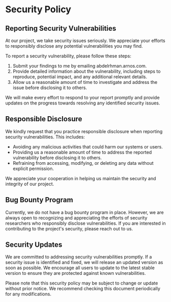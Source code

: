 # Security Policy

## Reporting Security Vulnerabilities

At our project, we take security issues seriously. We appreciate your efforts to responsibly disclose any potential vulnerabilities you may find.

To report a security vulnerability, please follow these steps:

1. Submit your findings to me by emailing abdelrhman.arnos.com.
2. Provide detailed information about the vulnerability, including steps to reproduce, potential impact, and any additional relevant details.
3. Allow us a reasonable amount of time to investigate and address the issue before disclosing it to others.

We will make every effort to respond to your report promptly and provide updates on the progress towards resolving any identified security issues.

## Responsible Disclosure

We kindly request that you practice responsible disclosure when reporting security vulnerabilities. This includes:

- Avoiding any malicious activities that could harm our systems or users.
- Providing us a reasonable amount of time to address the reported vulnerability before disclosing it to others.
- Refraining from accessing, modifying, or deleting any data without explicit permission.

We appreciate your cooperation in helping us maintain the security and integrity of our project.

## Bug Bounty Program

Currently, we do not have a bug bounty program in place. However, we are always open to recognizing and appreciating the efforts of security researchers who responsibly disclose vulnerabilities. If you are interested in contributing to the project's security, please reach out to us.

## Security Updates

We are committed to addressing security vulnerabilities promptly. If a security issue is identified and fixed, we will release an updated version as soon as possible. We encourage all users to update to the latest stable version to ensure they are protected against known vulnerabilities.

Please note that this security policy may be subject to change or update without prior notice. We recommend checking this document periodically for any modifications.

